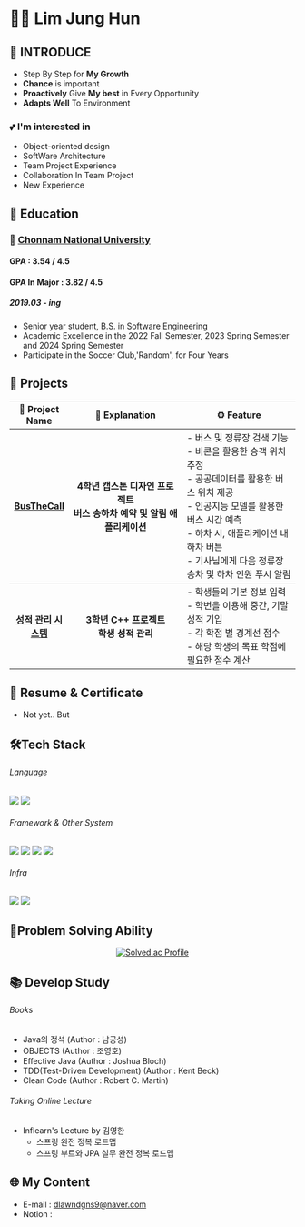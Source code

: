 # 🙋‍♂️ Lim Jung Hun

## 👋 INTRODUCE

* Step By Step for **My Growth**
* **Chance** is important
* **Proactively** Give **My best** in Every Opportunity
* **Adapts Well** To Environment

### 💕 I'm interested in  
  - Object-oriented design
  - SoftWare Architecture
  - Team Project Experience
  - Collaboration In Team Project
  - New Experience

## 📖 Education

### 🏫 [Chonnam National University](https://www.jnu.ac.kr/jnumain.aspx)
#### GPA : 3.54 / 4.5  
#### GPA In Major : 3.82 / 4.5
##### 2019.03 - ing
* Senior year student, B.S. in [Software Engineering](https://sw.jnu.ac.kr/sw/index.do)
* Academic Excellence in the 2022 Fall Semester, 2023 Spring Semester and 2024 Spring Semester
* Participate in the Soccer Club,'Random', for Four Years

## 🚀 Projects

<table style="width: 100%; table-layout: fixed;"> 
  <thead> 
    <tr> 
      <th style="text-align:center; width: 20%;">📝 Project Name</th> 
      <th style="text-align:center; width: 40%;">💬 Explanation</th> 
      <th style="text-align:center; width: 40%;">⚙️ Feature</th> 
    </tr> 
  </thead> 
  <tbody> 
    <tr> 
      <th>
        <strong><a href="https://github.com/junghunim07/busthecall" target="_blank">BusTheCall</a></strong>
      </th> 
      <th>
        4학년 캡스톤 디자인 프로젝트<br>
          <strong>버스 승하차 예약 및 알림 애플리케이션</strong>
      </th> 
      <td> 
        - 버스 및 정류장 검색 기능<br> 
        - 비콘을 활용한 승객 위치 추정<br> 
        - 공공데이터를 활용한 버스 위치 제공<br> 
        - 인공지능 모델를 활용한 버스 시간 예측<br> 
        - 하차 시, 애플리케이션 내 하차 버튼<br> 
        - 기사님에게 다음 정류장 승차 및 하차 인원 푸시 알림 
      </td>
    </tr> 
  </tbody> 
  <tbody> 
    <tr> 
      <th>
        <strong><a href="https://github.com/junghunim07/CPP202309-P" target="_blank">성적 관리 시스템</a></strong>
      </th> 
      <th>
        3학년 C++ 프로젝트<br>
        <strong>학생 성적 관리</strong>
      </th> 
      <td> 
        - 학생들의 기본 정보 입력<br>
        - 학번을 이용해 중간, 기말 성적 기입<br>
        - 각 학점 별 경계선 점수<br>
        - 해당 학생의 목표 학점에 필요한 점수 계산
      </td>
    </tr> 
  </tbody> 
</table>

## 📄 Resume & Certificate
* Not yet.. But

## 🛠️Tech Stack

###### Language
  <p> 
    <img src="https://img.shields.io/badge/Java-6DB33F?style=flat&logo=Java&logoColor=white"> 
    <img src="https://img.shields.io/badge/C++-00599C?style=flat&logo=cplusplus&logoColor=white"> 
  </p> 
  
###### Framework & Other System
  <p> 
    <img src="https://img.shields.io/badge/Spring-6DB33F?style=flat&logo=Spring&logoColor=white"> 
    <img src="https://img.shields.io/badge/SpringBoot-6DB33F?style=flat&logo=Spring%20Boot&logoColor=white"> 
    <img src="https://img.shields.io/badge/SpringSecurity-6DB33F?style=flat&logo=SpringSecurity&logoColor=white"> 
    <img src="https://img.shields.io/badge/MySQL-4479A1?style=flat&logo=MySQL&logoColor=white"> 
  </p> 
  
###### Infra
  <p> 
    <img src="https://img.shields.io/badge/Apache%20Tomcat-FF8C00?style=flat&logo=apache-tomcat&logoColor=white"> 
    <img src="https://img.shields.io/badge/Docker-2496ED?style=flat-square&logo=Docker&logoColor=white"> 
  </p>

## 🔎Problem Solving Ability
<div align="center">
  <a href="https://solved.ac/dlawndgns9/"> 
    <img src="http://mazassumnida.wtf/api/v2/generate_badge?boj=dlawndgns9" alt="Solved.ac Profile"> 
  </a>
</div>

## 📚 Develop Study

###### Books
- Java의 정석 (Author : 남궁성)
- OBJECTS (Author : 조영호)
- Effective Java (Author : Joshua Bloch)
- TDD(Test-Driven Development) (Author : Kent Beck)
- Clean Code (Author : Robert C. Martin)

###### Taking Online Lecture
- Inflearn's Lecture by 김영한
  - 스프링 완전 정복 로드맵
  - 스프링 부트와 JPA 실무 완전 정복 로드맵
 
## 🌐 My Content
- E-mail : dlawndgns9@naver.com
- Notion : 

<!--
**junghunim07/junghunim07** is a ✨ _special_ ✨ repository because its `README.md` (this file) appears on your GitHub profile.

Here are some ideas to get you started:

- 🔭 I’m currently working on ...
- 🌱 I’m currently learning ...
- 👯 I’m looking to collaborate on ...
- 🤔 I’m looking for help with ...
- 💬 Ask me about ...
- 📫 How to reach me: ...
- 😄 Pronouns: ...
- ⚡ Fun fact: ...
-->
